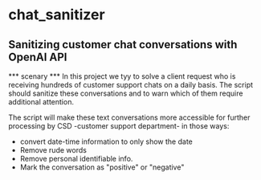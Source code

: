 # chat_sanitizer
## Sanitizing customer chat conversations with OpenAI API

*** scenary ***
In this project we tyy to solve a client request who is receiving hundreds of customer support chats on a daily basis. The script should sanitize these conversations and to warn which of them require additional attention.

The script will make these text conversations more accessible for further processing by CSD -customer support department- in those ways:

- convert date-time information to only show the date
- Remove rude words
- Remove personal identifiable info.
- Mark the conversation as "positive" or "negative"



